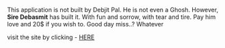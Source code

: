 This application is not built by Debjit Pal. He is not even a Ghosh.
However, **Sire Debasmit** has built it. With fun and sorrow, with tear and tire. Pay him love and 20$ if you wish to. Good day miss..? Whatever


visit the site by clicking - [HERE](https://popmyhead.netlify.app/)